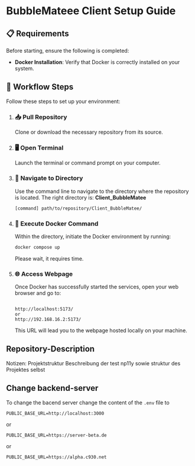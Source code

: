 # **BubbleMateee Client Setup Guide**

## 📋 **Requirements**

Before starting, ensure the following is completed:

- **Docker Installation**: Verify that Docker is correctly installed on your system.

## 🚀 **Workflow Steps**

Follow these steps to set up your environment:

1. ### 📥 **Pull Repository**

   Clone or download the necessary repository from its source.

2. ### 🖥️ **Open Terminal**

   Launch the terminal or command prompt on your computer.

3. ### 📂 **Navigate to Directory**

   Use the command line to navigate to the directory where the repository is located. The right directory is: **Client_BubbleMatee**

   ```bash
   [command] path/to/repository/Client_BubbleMatee/
   ```

4. ### 🐳 **Execute Docker Command**

   Within the directory, initiate the Docker environment by running:

   ```bash
   docker compose up
   ```

   Please wait, it requires time.

5. ### 🌐 **Access Webpage**

   Once Docker has successfully started the services, open your web browser and go to:

   ```

   http://localhost:5173/
   or
   http://192.168.16.2:5173/
   ```

   This URL will lead you to the webpage hosted locally on your machine.

## **Repository-Description**

Notizen: Projektstruktur
Beschreibung der test np11y
sowie struktur des Projektes selbst

## Change backend-server

To change the bacend server change the content of the `.env` file to

```env
PUBLIC_BASE_URL=http://localhost:3000

```

or

```env
PUBLIC_BASE_URL=https://server-beta.de

```

or

```env
PUBLIC_BASE_URL=https://alpha.c930.net

```
